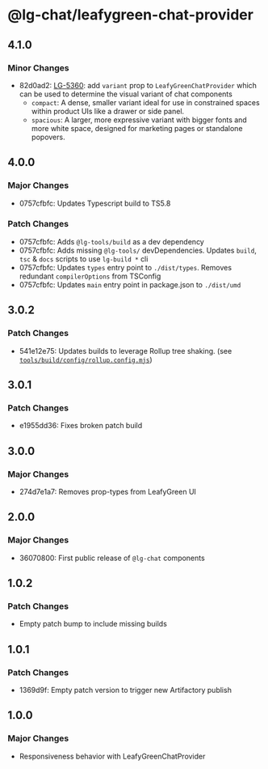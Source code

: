 # @lg-chat/leafygreen-chat-provider

## 4.1.0

### Minor Changes

- 82d0ad2: [LG-5360](https://jira.mongodb.org/browse/LG-5360): add `variant` prop to `LeafyGreenChatProvider` which can be used to determine the visual variant of chat components
  - `compact`: A dense, smaller variant ideal for use in constrained spaces within product UIs like a drawer or side panel.
  - `spacious`: A larger, more expressive variant with bigger fonts and more white space, designed for marketing pages or standalone popovers.

## 4.0.0

### Major Changes

- 0757cfbfc: Updates Typescript build to TS5.8

### Patch Changes

- 0757cfbfc: Adds `@lg-tools/build` as a dev dependency
- 0757cfbfc: Adds missing `@lg-tools/` devDependencies.
  Updates `build`, `tsc` & `docs` scripts to use `lg-build *` cli
- 0757cfbfc: Updates `types` entry point to `./dist/types`.
  Removes redundant `compilerOptions` from TSConfig
- 0757cfbfc: Updates `main` entry point in package.json to `./dist/umd`

## 3.0.2

### Patch Changes

- 541e12e75: Updates builds to leverage Rollup tree shaking. (see [`tools/build/config/rollup.config.mjs`](https://github.com/mongodb/leafygreen-ui/blob/main/tools/build/config/rollup.config.mjs))

## 3.0.1

### Patch Changes

- e1955dd36: Fixes broken patch build

## 3.0.0

### Major Changes

- 274d7e1a7: Removes prop-types from LeafyGreen UI

## 2.0.0

### Major Changes

- 36070800: First public release of `@lg-chat` components

## 1.0.2

### Patch Changes

- Empty patch bump to include missing builds

## 1.0.1

### Patch Changes

- 1369d9f: Empty patch version to trigger new Artifactory publish

## 1.0.0

### Major Changes

- Responsiveness behavior with LeafyGreenChatProvider

